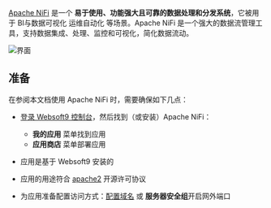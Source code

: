 [Apache NiFi](https://nifi.apache.org/) 是一个 **易于使用、功能强大且可靠的数据处理和分发系统**，它被用于 BI与数据可视化 运维自动化  等场景。Apache NiFi 是一个强大的数据流管理工具，支持数据集成、处理、监控和可视化，简化数据流动。


![界面](https://libs.websoft9.com/Websoft9/DocsPicture/zh/nifi/nifi-gui-websoft9.png)


## 准备

在参阅本文档使用 Apache NiFi 时，需要确保如下几点：

- [登录 Websoft9 控制台](./login-console)，然后找到（或安装）Apache NiFi：
  - **我的应用** 菜单找到应用 
  - **应用商店** 菜单部署应用

- 应用是基于 Websoft9 安装的


- 应用的用途符合 [apache2](https://opensource.org/licenses/Apache-2.0) 开源许可协议


- 为应用准备配置访问方式：[配置域名](./domain-set) 或 **服务器安全组**开启网外端口